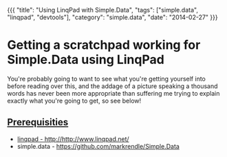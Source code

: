 {{{
  "title": "Using LinqPad with Simple.Data",
  "tags": ["simple.data", "linqpad", "devtools"],
  "category": "simple.data",
  "date": "2014-02-27"
}}}

# Getting a scratchpad working for Simple.Data using LinqPad

You're probably going to want to see what you're getting yourself into before reading over this, and the addage of a picture speaking a thousand words has never been more appropriate than suffering me trying to explain exactly what you're going to get, so see below!

<a href="" />
<a href="" />

## Prerequisities 

* linqpad - http://http://www.linqpad.net/ 
* simple.data - https://github.com/markrendle/Simple.Data

## 
